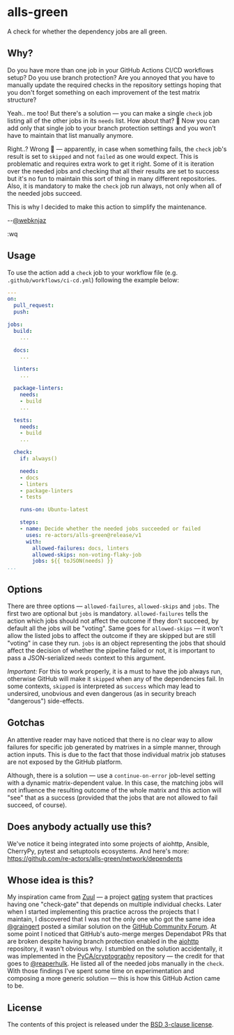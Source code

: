# alls-green

A check for whether the dependency jobs are all green.

## Why?

Do you have more than one job in your GitHub Actions CI/CD workflows
setup? Do you use branch protection? Are you annoyed that you have to
manually update the required checks in the repository settings hoping
that you don't forget something on each improvement of the test matrix
structure?

Yeah.. me too! But there's a solution — you can make a single `check`
job listing all of the other jobs in its `needs` list. How about that?
🤯 Now you can add only that single job to your branch protection
settings and you won't have to maintain that list manually anymore.

Right..? Wrong 🙁 — apparently, in case when something fails, the
`check` job's result is set to `skipped` and not `failed` as one would
expect. This is problematic and requires extra work to get it right.
Some of it is iteration over the needed jobs and checking that all their
results are set to success but it's no fun to maintain this sort of
thing in many different repositories. Also, it is mandatory to make the
`check` job run always, not only when all of the needed jobs succeed.

This is why I decided to make this action to simplify the maintenance.

--[@webknjaz]

:wq


## Usage

To use the action add a `check` job to your workflow file (e.g.
`.github/workflows/ci-cd.yml`) following the example below:


```yml
---
on:
  pull_request:
  push:

jobs:
  build:
    ...

  docs:
    ...

  linters:
    ...

  package-linters:
    needs:
    - build
    ...

  tests:
    needs:
    - build
    ...

  check:
    if: always()

    needs:
    - docs
    - linters
    - package-linters
    - tests

    runs-on: Ubuntu-latest

    steps:
    - name: Decide whether the needed jobs succeeded or failed
      uses: re-actors/alls-green@release/v1
      with:
        allowed-failures: docs, linters
        allowed-skips: non-voting-flaky-job
        jobs: ${{ toJSON(needs) }}
...
```


## Options

There are three options — `allowed-failures`, `allowed-skips` and
`jobs`. The first two are optional but `jobs` is mandatory.
`allowed-failures` tells the action which jobs should not affect the
outcome if they don't succeed, by default all the jobs will
be "voting". Same goes for `allowed-skips` — it won't allow the listed
jobs to affect the outcome if they are skipped but are still "voting" in
case they run. `jobs` is an object representing the jobs that should
affect the decision of whether the pipeline failed or not, it is
important to pass a JSON-serialized `needs` context to this argument.

*Important:* For this to work properly, it is a must to have the job
always run, otherwise GitHub will make it `skipped` when any of the
dependencies fail. In some contexts, `skipped` is interpreted as
`success` which may lead to undersired, unobvious and even dangerous (as
in security breach "dangerous") side-effects.


## Gotchas

An attentive reader may have noticed that there is no clear way to
allow failures for specific job generated by matrixes in a simple
manner, through action inputs. This is due to the fact that those
individual matrix job statuses are not exposed by the GitHub platform.

Although, there is a solution — use a `continue-on-error`
job-level setting with a dynamic matrix-dependent value. In this case,
the matching jobs will not influence the resulting outcome of the
whole matrix and this action will "see" that as a success (provided
that the jobs that are not allowed to fail succeed, of course).


## Does anybody actually use this?

We've notice it being integrated into some projects of aiohttp, Ansible,
CherryPy, pytest and setuptools ecosystems. And here's more:
https://github.com/re-actors/alls-green/network/dependents


## Whose idea is this?

My inspiration came from [Zuul] — a project [gating] system that
practices having one "check-gate" that depends on multiple individual
checks. Later when I started implementing this practice across the
projects that I maintain, I discovered that I was not the only one who
got the same idea [@graingert] posted a similar solution on the [GitHub
Community Forum][forum:check]. At some point I noticed that GitHub's
auto-merge merges Dependabot PRs that are broken despite having branch
protection enabled in the [aiohttp] repository, it wasn't obvious why.
I stumbled on the solution accidentally, it was implemented in the
[PyCA/cryptography] repository — the credit for that goes to
[@reaperhulk]. He listed all of the needed jobs manually in the `check`.
With those findings I've spent some time on experimentation and
composing a more generic solution — this is how this GitHub Action came
to be.


## License

The contents of this project is released under the
[BSD 3-clause license].


[aiohttp]: https://github.com/aio-libs/aiohttp
[BSD 3-clause license]: LICENSE.md
[forum:check]:
https://github.community/t/is-it-possible-to-require-all-github-actions-tasks-to-pass-without-enumerating-them/117957/4?u=webknjaz
[gating]: https://gating.dev
[PyCA/cryptography]: https://github.com/PyCA/cryptography
[Zuul]: https://zuul-ci.org
[@graingert]: https://github.com/sponsors/graingert
[@reaperhulk]: https://github.com/sponsors/reaperhulk
[@webknjaz]: https://github.com/sponsors/webknjaz
